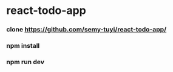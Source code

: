 # react-todo-app
### clone https://github.com/semy-tuyi/react-todo-app/
### npm install
### npm run dev

